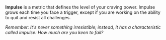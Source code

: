 __Impulse__ is a metric that defines the level of your craving power. Impulse grows each time you face a trigger, except if you are working on the ability to quit and resist all challenges.

_Remember: It's never something irresistible; instead, it has a characteristic called impulse: How much are you keen to fail?_
